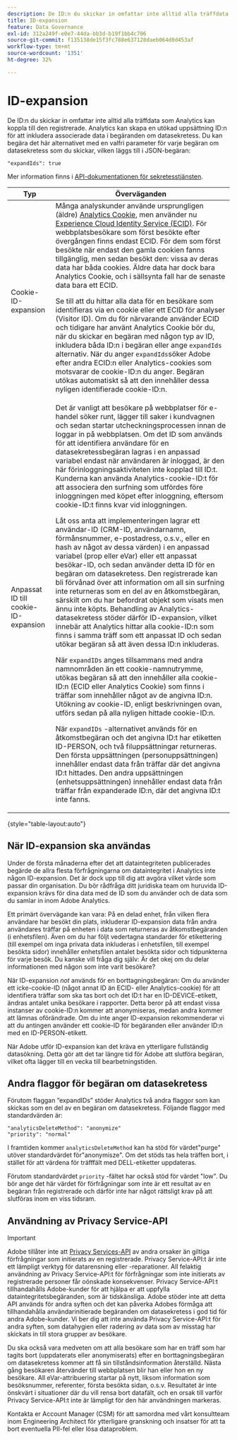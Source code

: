 ```yaml
---
description: De ID:n du skickar in omfattar inte alltid alla träffdata som Analytics kan koppla till den registrerade. Analytics kan skapa en utökad uppsättning ID:n för att inkludera associerade data i begäranden om datasekretess. Du kan begära det här alternativet med en valfri parameter för varje begäran om datasekretess som du skickar, vilken läggs till i JSON-begäran
title: ID-expansion
feature: Data Governance
exl-id: 312a249f-e0e7-44da-bb3d-b19f1bb4c706
source-git-commit: f135138de15f3fc788e637128daeb064d0d453af
workflow-type: tm+mt
source-wordcount: '1351'
ht-degree: 32%

---
```


# ID-expansion

De ID:n du skickar in omfattar inte alltid alla träffdata som Analytics kan koppla till den registrerade. Analytics kan skapa en utökad uppsättning ID:n för att inkludera associerade data i begäranden om datasekretess. Du kan begära det här alternativet med en valfri parameter för varje begäran om datasekretess som du skickar, vilken läggs till i JSON-begäran:

```
"expandIds": true
```

Mer information finns i [API-dokumentationen för sekretesstjänsten](https://experienceleague.adobe.com/docs/experience-platform/privacy/api/overview.html).


| Typ | Överväganden |
| --- | --- |
| Cookie-ID-expansion | Många analyskunder använde ursprungligen (äldre) [Analytics Cookie](https://experienceleague.adobe.com/docs/core-services/interface/administration/ec-cookies/cookies-privacy.html?lang=en), men använder nu [Experience Cloud Identity Service (ECID)](https://experienceleague.adobe.com/docs/id-service/using/home.html?lang=en). För webbplatsbesökare som först besökte efter övergången finns endast ECID. För dem som först besökte när endast den gamla cookien fanns tillgänglig, men sedan besökt den: vissa av deras data har båda cookies. Äldre data har dock bara Analytics Cookie, och i sällsynta fall har de senaste data bara ett ECID.<p>Se till att du hittar alla data för en besökare som identifieras via en cookie eller ett ECID för analyser (Visitor ID). Om du för närvarande använder ECID och tidigare har använt Analytics Cookie bör du, när du skickar en begäran med någon typ av ID, inkludera båda ID:n i begäran eller ange `expandIds` alternativ. När du anger `expandIds`söker Adobe efter andra ECID:n eller Analytics-cookies som motsvarar de cookie-ID:n du anger. Begäran utökas automatiskt så att den innehåller dessa nyligen identifierade cookie-ID:n. |
| Anpassat ID till cookie-ID-expansion | Det är vanligt att besökare på webbplatser för e-handel söker runt, lägger till saker i kundvagnen och sedan startar utcheckningsprocessen innan de loggar in på webbplatsen. Om det ID som används för att identifiera användare för en datasekretessbegäran lagras i en anpassad variabel endast när användaren är inloggad, är den här förinloggningsaktiviteten inte kopplad till ID:t. Kunderna kan använda Analytics-cookie-ID:t för att associera den surfning som utfördes före inloggningen med köpet efter inloggning, eftersom cookie-ID:t finns kvar vid inloggningen.<p>Låt oss anta att implementeringen lagrar ett användar-ID (CRM-ID, användarnamn, förmånsnummer, e-postadress, o.s.v., eller en hash av något av dessa värden) i en anpassad variabel (prop eller eVar) eller ett anpassat besökar-ID, och sedan använder detta ID för en begäran om datasekretess. Den registrerade kan bli förvånad över att information om all sin surfning inte returneras som en del av en åtkomstbegäran, särskilt om du har befordrat objekt som visats men ännu inte köpts. Behandling av Analytics-datasekretess stöder därför ID-expansion, vilket innebär att Analytics hittar alla cookie-ID:n som finns i samma träff som ett anpassat ID och sedan utökar begäran så att även dessa ID:n inkluderas.<p>När `expandIDs` anges tillsammans med andra namnområden än ett cookie-namnutrymme, utökas begäran så att den innehåller alla cookie-ID:n (ECID eller Analytics Cookie) som finns i träffar som innehåller något av de angivna ID:n. Utökning av cookie-ID, enligt beskrivningen ovan, utförs sedan på alla nyligen hittade cookie-ID:n.<p>När `expandIDs` -alternativet används för en åtkomstbegäran och det angivna ID:t har etiketten ID-PERSON, och två filuppsättningar returneras. Den första uppsättningen (personuppsättningen) innehåller endast data från träffar där det angivna ID:t hittades. Den andra uppsättningen (enhetsuppsättningen) innehåller endast data från träffar från expanderade ID:n, där det angivna ID:t inte fanns. |

{style=&quot;table-layout:auto&quot;}

## När ID-expansion ska användas

Under de första månaderna efter det att dataintegriteten publicerades begärde de allra flesta förfrågningarna om dataintegritet i Analytics inte någon ID-expansion. Det är dock upp till dig att avgöra vilket värde som passar din organisation. Du bör rådfråga ditt juridiska team om huruvida ID-expansion krävs för dina data med de ID som du använder och de data som du samlar in inom Adobe Analytics.

Ett primärt övervägande kan vara: På en delad enhet, från vilken flera användare har besökt din plats, inkluderar ID-expansion data från andra användares träffar på enheten i data som returneras av åtkomstbegäranden (i enhetsfilen). Även om du har följt vedertagna standarder för etikettering (till exempel om inga privata data inkluderas i enhetsfilen, till exempel besökta sidor) innehåller enhetsfilen antalet besökta sidor och tidpunkterna för varje besök. Du kanske vill fråga dig själv: Är det okej om du delar informationen med någon som inte varit besökare?

När ID-expansion *not* används för en borttagningsbegäran: Om du använder ett icke-cookie-ID (något annat ID än ECID- eller Analytics-cookie) för att identifiera träffar som ska tas bort och det ID:t har en ID-DEVICE-etikett, ändras antalet unika besökare i rapporter. Detta beror på att endast vissa instanser av cookie-ID:n kommer att anonymiseras, medan andra kommer att lämnas oförändrade. Om du inte anger ID-expansion rekommenderar vi att du antingen använder ett cookie-ID för begäranden eller använder ID:n med en ID-PERSON-etikett.

När Adobe utför ID-expansion kan det kräva en ytterligare fullständig datasökning. Detta gör att det tar längre tid för Adobe att slutföra begäran, vilket ofta lägger till en vecka till bearbetningstiden.

## Andra flaggor för begäran om datasekretess

Förutom flaggan ”expandIDs” stöder Analytics två andra flaggor som kan skickas som en del av en begäran om datasekretess. Följande flaggor med standardvärden är:

```
"analyticsDeleteMethod": "anonymize"
"priority": "normal"
```

I framtiden kommer `analyticsDeleteMethod` kan ha stöd för värdet&quot;purge&quot; utöver standardvärdet för&quot;anonymisze&quot;. Om det stöds tas hela träffen bort, i stället för att värdena för träfffält med DELL-etiketter uppdateras.

Förutom standardvärdet `priority` -fältet har också stöd för värdet &quot;low&quot;. Du bör ange det här värdet för förfrågningar som inte är ett resultat av en begäran från registrerade och därför inte har något rättsligt krav på att slutföras inom en viss tidsram.

## Användning av Privacy Service-API

>[!IMPORTANT]
>
>Adobe tillåter inte att [Privacy Services-API](https://experienceleague.adobe.com/docs/experience-platform/privacy/api/overview.html) av andra orsaker än giltiga förfrågningar som initierats av en registrerade. Privacy Service-API:t är inte ett lämpligt verktyg för datarensning eller -reparationer. All felaktig användning av Privacy Service-API:t för förfrågningar som inte initierats av registrerade personer får oönskade konsekvenser. Privacy Service-API:t tillhandahålls Adobe-kunder för att hjälpa er att uppfylla dataintegritetsbegäranden, som är tidskänsliga. Adobe stöder inte att detta API används för andra syften och det kan påverka Adobes förmåga att tillhandahålla användarinitierade begäranden om datasekretess i god tid för andra Adobe-kunder. Vi ber dig att inte använda Privacy Service-API:t för andra syften, som datahygien eller radering av data som av misstag har skickats in till stora grupper av besökare.

Du ska också vara medveten om att alla besökare som har en träff som har tagits bort (uppdaterats eller anonymiserats) efter en borttagningsbegäran om datasekretess kommer att få sin tillståndsinformation återställd. Nästa gång besökaren återvänder till webbplatsen blir han eller hon en ny besökare. All eVar-attribuering startar på nytt, liksom information som besöksnummer, referenter, första besökta sidan, o.s.v. Resultatet är inte önskvärt i situationer där du vill rensa bort datafält, och en orsak till varför Privacy Service-API:t inte är lämpligt för den här användningen markeras.

Kontakta er Account Manager (CSM) för att samordna med vårt konsultteam inom Engineering Architect för ytterligare granskning och insatser för att ta bort eventuella PII-fel eller lösa dataproblem.
